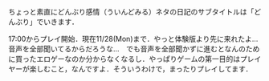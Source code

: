ちょっと素直にどんぶり感情（ういんどみる）ネタの日記のサブタイトルは「どんぶり」でいきます．

17:00からプレイ開始．現在11/28(Mon)まで．やっと体験版より先に来れたよ…　音声を全部聞いてるからだろうな…　でも音声を全部聞かずに進むとなんのために買ったエロゲーなのか分からなくなるし．やっぱりゲームの第一目的はプレイヤーが楽しむこと，なんですよ．そういうわけで，まったりプレイしてます．

